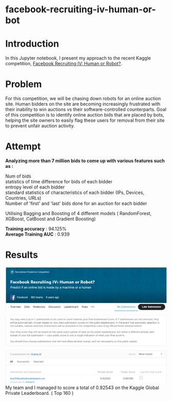 # facebook-recruiting-iv-human-or-bot

# Introduction
In this Jupyter notebook, I present my approach to the recent Kaggle competition, [Facebook Recruiting IV: Human or Robot?](https://www.kaggle.com/c/facebook-recruiting-iv-human-or-bot). 

# Problem
For this competition, we will be chasing down robots for an online auction site. Human bidders on the site are becoming increasingly frustrated with their inability to win auctions vs their software-controlled counterparts. Goal of this competition is to identify online auction bids that are placed by bots, helping the site owners to easily flag these users for removal from their site to prevent unfair auction activity.


# Attempt

**Analyzing more than 7 million bids to come up with various features such as :** <br>

Num of bids<br>
statistics of time difference for bids of each bidder<br>
entropy level of each bidder<br>
standard statistics of characteristics of each bidder (IPs, Devices, Countries, URLs)<br>
Number of 'first' and 'last' bids done for an auction for each bidder<br>

Utilising Bagging and Boosting of 4 different models ( RandomForest, XGBoost, CatBoost and Gradient Boosting)<br>

**Training accuracy** : 94.125% <br>
**Average Training AUC** : 0.939 <br>


# Results 
![](./facebook_submission.png)
My team and I managed to score a total of 0.92543 on the Kaggle Global Private Leaderboard. ( Top 160 )
